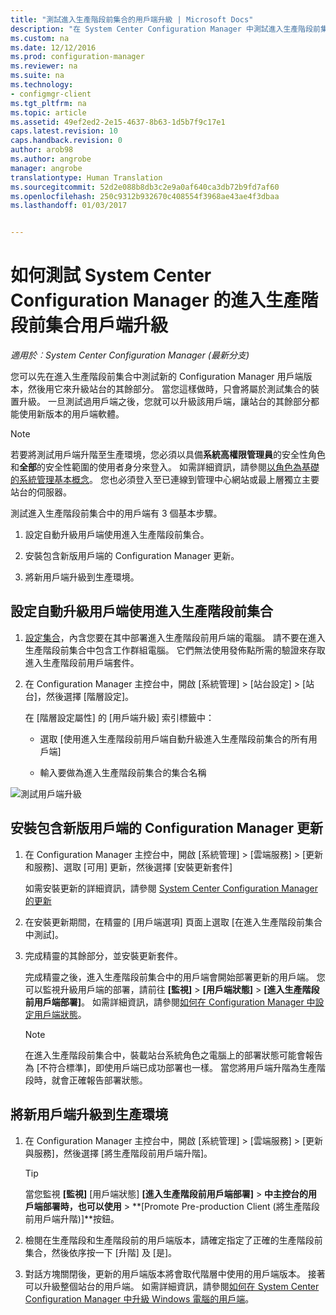 ```yaml
---
title: "測試進入生產階段前集合的用戶端升級 | Microsoft Docs"
description: "在 System Center Configuration Manager 中測試進入生產階段前集合的用戶端升級。"
ms.custom: na
ms.date: 12/12/2016
ms.prod: configuration-manager
ms.reviewer: na
ms.suite: na
ms.technology:
- configmgr-client
ms.tgt_pltfrm: na
ms.topic: article
ms.assetid: 49ef2ed2-2e15-4637-8b63-1d5b7f9c17e1
caps.latest.revision: 10
caps.handback.revision: 0
author: arob98
ms.author: angrobe
manager: angrobe
translationtype: Human Translation
ms.sourcegitcommit: 52d2e088b8db3c2e9a0af640ca3db72b9fd7af60
ms.openlocfilehash: 250c9312b932670c408554f3968ae43ae4f3dbaa
ms.lasthandoff: 01/03/2017


---
```

# <a name="how-to-test-client-upgrades-in-a-pre-production-collection-in-system-center-configuration-manager"></a>如何測試 System Center Configuration Manager 的進入生產階段前集合用戶端升級

*適用於︰System Center Configuration Manager (最新分支)*

您可以先在進入生產階段前集合中測試新的 Configuration Manager 用戶端版本，然後用它來升級站台的其餘部分。  當您這樣做時，只會將屬於測試集合的裝置升級。 一旦測試過用戶端之後，您就可以升級該用戶端，讓站台的其餘部分都能使用新版本的用戶端軟體。

> [!NOTE]
> 若要將測試用戶端升階至生產環境，您必須以具備**系統高權限管理員**的安全性角色和**全部**的安全性範圍的使用者身分來登入。 如需詳細資訊，請參閱[以角色為基礎的系統管理基本概念](/sccm/core/understand/fundamentals-of-role-based-administration)。 您也必須登入至已連線到管理中心網站或最上層獨立主要站台的伺服器。

 測試進入生產階段前集合中的用戶端有 3 個基本步驟。  

1.  設定自動升級用戶端使用進入生產階段前集合。  

2.  安裝包含新版用戶端的 Configuration Manager 更新。  

3.  將新用戶端升級到生產環境。  

##  <a name="to-configure-automatic-client-upgrades-to-use-a-pre-production-collection"></a>設定自動升級用戶端使用進入生產階段前集合  

1. [設定集合](..\collections\create-collections.md)，內含您要在其中部署進入生產階段前用戶端的電腦。 請不要在進入生產階段前集合中包含工作群組電腦。 它們無法使用發佈點所需的驗證來存取進入生產階段前用戶端套件。   

1.  在 Configuration Manager 主控台中，開啟 [系統管理] > [站台設定] > [站台]，然後選擇 [階層設定]。  

     在 [階層設定屬性]  的 [用戶端升級] 索引標籤中：  

    -   選取 [使用進入生產階段前用戶端自動升級進入生產階段前集合的所有用戶端]   

    -   輸入要做為進入生產階段前集合的集合名稱  

![測試用戶端升級](media/test-client-upgrades.png)


##  <a name="to-install-a-configuration-manager-update-that-includes-a-new-version-of-the-client"></a>安裝包含新版用戶端的 Configuration Manager 更新  

1.  在 Configuration Manager 主控台中，開啟 [系統管理] > [雲端服務] > [更新和服務]、選取 [可用] 更新，然後選擇 [安裝更新套件]  

     如需安裝更新的詳細資訊，請參閱 [System Center Configuration Manager 的更新](../../../../core/servers/manage/updates.md)  

2.  在安裝更新期間，在精靈的 [用戶端選項] 頁面上選取 [在進入生產階段前集合中測試]。  

3.  完成精靈的其餘部分，並安裝更新套件。  

     完成精靈之後，進入生產階段前集合中的用戶端會開始部署更新的用戶端。 您可以監視升級用戶端的部署，請前往 **[監視]** > **[用戶端狀態]** > **[進入生產階段前用戶端部署]**。 如需詳細資訊，請參閱[如何在 Configuration Manager 中設定用戶端狀態](../../../../core/clients/deploy/monitor-client-deployment-status.md)。

    > [!NOTE]
    > 在進入生產階段前集合中，裝載站台系統角色之電腦上的部署狀態可能會報告為 [不符合標準]，即使用戶端已成功部署也一樣。 當您將用戶端升階為生產階段時，就會正確報告部署狀態。

##  <a name="to-promote-the-new-client-to-production"></a>將新用戶端升級到生產環境  

1.  在 Configuration Manager 主控台中，開啟 [系統管理] > [雲端服務] > [更新與服務]，然後選擇 [將生產階段前用戶端升階]。

    > [!TIP]
    > 當您監視 **[監視]** [用戶端狀態] **[進入生產階段前用戶端部署]** > **中主控台的用戶端部署時，也可以使用** > **[Promote Pre-production Client (將生產階段前用戶端升階)]**按鈕。

2.  檢閱在生產階段和生產階段前的用戶端版本，請確定指定了正確的生產階段前集合，然後依序按一下 [升階] 及 [是]。  

3.  對話方塊關閉後，更新的用戶端版本將會取代階層中使用的用戶端版本。 接著可以升級整個站台的用戶端。 如需詳細資訊，請參閱[如何在 System Center Configuration Manager 中升級 Windows 電腦的用戶端](../../../../core/clients/manage/upgrade/upgrade-clients-for-windows-computers.md)。  

